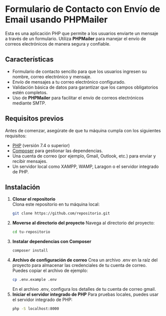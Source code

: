# Formulario de Contacto con Envío de Email usando PHPMailer

Esta es una aplicación PHP que permite a los usuarios enviarte un mensaje a través de un formulario. Utiliza **PHPMailer** para manejar el envío de correos electrónicos de manera segura y confiable.

## Características

- Formulario de contacto sencillo para que los usuarios ingresen su nombre, correo electrónico y mensaje.
- Envío de mensajes a tu correo electrónico configurado.
- Validación básica de datos para garantizar que los campos obligatorios estén completos.
- Uso de **PHPMailer** para facilitar el envío de correos electrónicos mediante SMTP.

## Requisitos previos

Antes de comenzar, asegúrate de que tu máquina cumpla con los siguientes requisitos:

- [PHP](https://www.php.net/downloads) (versión 7.4 o superior)
- [Composer](https://getcomposer.org/download/) para gestionar las dependencias.
- Una cuenta de correo (por ejemplo, Gmail, Outlook, etc.) para enviar y recibir mensajes.
- Un servidor local como XAMPP, WAMP, Laragon o el servidor integrado de PHP.

## Instalación

1. **Clonar el repositorio**  
   Clona este repositorio en tu máquina local:
   ```bash
   git clone https://github.com/repositorio.git
   ```
2. **Moverse al directorio del proyecto**
   Navega al directorio del proyecto:
   ```bash
   cd tu-repositorio
   ```
3. **Instalar dependencias con Composer**
   ```bash
   composer install
   ```
4. **Archivo de configuración de correo**
   Crea un archivo .env en la raíz del proyecto para almacenar las credenciales de tu cuenta de correo. Puedes copiar el archivo de ejemplo:
   ```bash
   cp .env.example .env
   ```
   En el archivo .env, configura los detalles de tu cuenta de correo gmail.
5. **Iniciar el servidor integrado de PHP**
   Para pruebas locales, puedes usar el servidor integrado de PHP:
   ```bash
   php -S localhost:8000
   ```